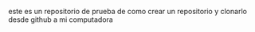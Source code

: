 este es un repositorio de prueba de como crear un repositorio y clonarlo desde github a mi computadora 
